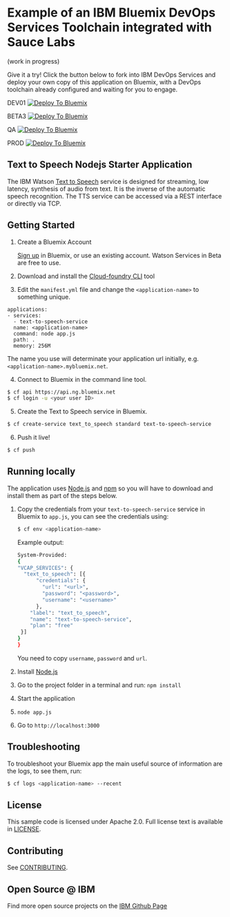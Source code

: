 # Example of an IBM Bluemix DevOps Services Toolchain integrated with Sauce Labs

(work in progress)

<!-- A simple pipeline with a HelloWorld Node.js application that runs tests via Sauce Labs. This is an easy way to get a pre-configured pipeline with all the environment variables set and ready to go! The Sauce Labs username and API key fields will need to be filled in with valid information before the stage will run correctly.-->

Give it a try! Click the button below to fork into IBM DevOps Services and deploy your own copy of this application on Bluemix, with a DevOps toolchain already configured and waiting for you to engage.

DEV01 [![Deploy To Bluemix](https://bluemix.net/deploy/button.png)](https://dev01.hub.jazz.net/deploy/index.html?repository=https://github.com/hmagph/text-to-speech-nodejs-with-saucelabs&otc=true)

BETA3 [![Deploy To Bluemix](https://bluemix.net/deploy/button.png)](https://beta3.hub.jazz.net/deploy/index.html?repository=https://github.com/hmagph/text-to-speech-nodejs-with-saucelabs&otc=true)

QA [![Deploy To Bluemix](https://bluemix.net/deploy/button.png)](https://qa.hub.jazz.net/deploy/index.html?repository=https://github.com/hmagph/text-to-speech-nodejs-with-saucelabs&otc=true)

PROD [![Deploy To Bluemix](https://bluemix.net/deploy/button.png)](https://hub.jazz.net/deploy/index.html?repository=https://github.com/hmagph/text-to-speech-nodejs-with-saucelabs&otc=true)

## Text to Speech Nodejs Starter Application

  The IBM Watson [Text to Speech][service_url] service is designed for streaming, low latency, synthesis of audio from text. It is the inverse of the automatic speech recognition. The TTS service can be accessed via a REST interface or directly via TCP.

## Getting Started

1. Create a Bluemix Account

    [Sign up][sign_up] in Bluemix, or use an existing account. Watson Services in Beta are free to use.

2. Download and install the [Cloud-foundry CLI][cloud_foundry] tool

3. Edit the `manifest.yml` file and change the `<application-name>` to something unique.
  ```none
  applications:
  - services:
    - text-to-speech-service
    name: <application-name>
    command: node app.js
    path: .
    memory: 256M
  ```
  The name you use will determinate your application url initially, e.g. `<application-name>.mybluemix.net`.

4. Connect to Bluemix in the command line tool.
  ```sh
  $ cf api https://api.ng.bluemix.net
  $ cf login -u <your user ID>
  ```

5. Create the Text to Speech service in Bluemix.
  ```sh
  $ cf create-service text_to_speech standard text-to-speech-service
  ```

6. Push it live!
  ```sh
  $ cf push
  ```


## Running locally
  The application uses [Node.js](http://nodejs.org/) and [npm](https://www.npmjs.com/) so you will have to download and install them as part of the steps below.

1. Copy the credentials from your `text-to-speech-service` service in Bluemix to `app.js`, you can see the credentials using:

    ```sh
    $ cf env <application-name>
    ```
    Example output:
    ```sh
    System-Provided:
    {
    "VCAP_SERVICES": {
      "text_to_speech": [{
          "credentials": {
            "url": "<url>",
            "password": "<password>",
            "username": "<username>"
          },
        "label": "text_to_speech",
        "name": "text-to-speech-service",
        "plan": "free"
     }]
    }
    }
    ```

    You need to copy `username`, `password` and `url`.

2. Install [Node.js](http://nodejs.org/)
3. Go to the project folder in a terminal and run:
    `npm install`
4. Start the application
5.  `node app.js`
6. Go to `http://localhost:3000`

## Troubleshooting

To troubleshoot your Bluemix app the main useful source of information are the logs, to see them, run:

  ```sh
  $ cf logs <application-name> --recent
  ```

## License

  This sample code is licensed under Apache 2.0. Full license text is available in [LICENSE](LICENSE).

## Contributing

  See [CONTRIBUTING](CONTRIBUTING.md).

## Open Source @ IBM
  Find more open source projects on the [IBM Github Page](http://ibm.github.io/)

[service_url]: http://www.ibm.com/smarterplanet/us/en/ibmwatson/developercloud/text-to-speech.html
[cloud_foundry]: https://github.com/cloudfoundry/cli
[sign_up]: https://apps.admin.ibmcloud.com/manage/trial/bluemix.html?cm_mmc=WatsonDeveloperCloud-_-LandingSiteGetStarted-_-x-_-CreateAnAccountOnBluemixCLI
